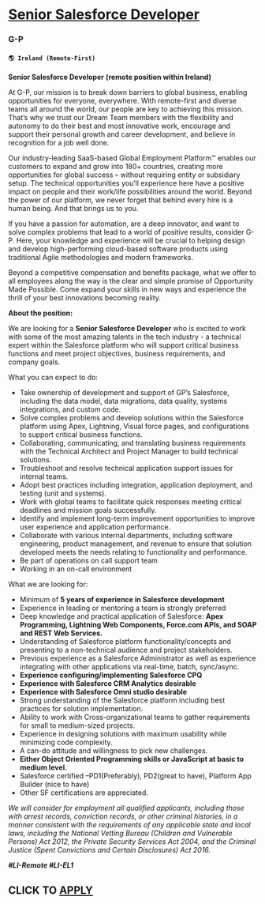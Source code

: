 # [Senior Salesforce Developer](https://www.remotewlb.com/apply/senior-salesforce-developer-125675)  
### G-P  
#### `🌎 Ireland (Remote-First)`  

**Senior Salesforce Developer** **(remote position within Ireland)**

At G-P, our mission is to break down barriers to global business, enabling opportunities for everyone, everywhere. With remote-first and diverse teams all around the world, our people are key to achieving this mission. That’s why we trust our Dream Team members with the flexibility and autonomy to do their best and most innovative work, encourage and support their personal growth and career development, and believe in recognition for a job well done.

Our industry-leading SaaS-based Global Employment Platform™ enables our customers to expand and grow into 180+ countries, creating more opportunities for global success – without requiring entity or subsidiary setup. The technical opportunities you’ll experience here have a positive impact on people and their work/life possibilities around the world. Beyond the power of our platform, we never forget that behind every hire is a human being. And that brings us to you.

If you have a passion for automation, are a deep innovator, and want to solve complex problems that lead to a world of positive results, consider G-P. Here, your knowledge and experience will be crucial to helping design and develop high-performing cloud-based software products using traditional Agile methodologies and modern frameworks.

Beyond a competitive compensation and benefits package, what we offer to all employees along the way is the clear and simple promise of Opportunity Made Possible. Come expand your skills in new ways and experience the thrill of your best innovations becoming reality.

**About the position:**

We are looking for a **Senior Salesforce Developer** who is excited to work with some of the most amazing talents in the tech industry - a technical expert within the Salesforce platform who will support critical business functions and meet project objectives, business requirements, and company goals.

What you can expect to do:

  * Take ownership of development and support of GP’s Salesforce, including the data model, data migrations, data quality, systems integrations, and custom code.
  * Solve complex problems and develop solutions within the Salesforce platform using Apex, Lightning, Visual force pages, and configurations to support critical business functions.
  * Collaborating, communicating, and translating business requirements with the Technical Architect and Project Manager to build technical solutions.
  * Troubleshoot and resolve technical application support issues for internal teams.
  * Adopt best practices including integration, application deployment, and testing (unit and systems).
  * Work with global teams to facilitate quick responses meeting critical deadlines and mission goals successfully. 
  * Identify and implement long-term improvement opportunities to improve user experience and application performance. 
  * Collaborate with various internal departments, including software engineering, product management, and revenue to ensure that solution developed meets the needs relating to functionality and performance.
  * Be part of operations on call support team
  * Working in an on-call environment

What we are looking for:

  * Minimum of **5 years of experience in Salesforce development**
  * Experience in leading or mentoring a team is strongly preferred
  * Deep knowledge and practical application of Salesforce: **Apex Programming, Lightning Web Components, Force.com APIs, and SOAP and REST Web Services.**
  * Understanding of Salesforce platform functionality/concepts and presenting to a non-technical audience and project stakeholders. 
  * Previous experience as a Salesforce Administrator as well as experience integrating with other applications via real-time, batch, sync/async.
  * **Experience configuring/implementing Salesforce CPQ**
  * **Experience with Salesforce CRM Analytics desirable**
  * **Experience with Salesforce Omni studio desirable**
  * Strong understanding of the Salesforce platform including best practices for solution implementation.
  * Ability to work with Cross-organizational teams to gather requirements for small to medium-sized projects.
  * Experience in designing solutions with maximum usability while minimizing code complexity.
  * A can-do attitude and willingness to pick new challenges. 
  * **Either Object Oriented Programming skills or JavaScript at basic to medium level.**
  * Salesforce certified –PD1(Preferably), PD2(great to have), Platform App Builder (nice to have)
  * Other SF certifications are appreciated.

_We will consider for employment all qualified applicants, including those with arrest records, conviction records, or other criminal histories, in a manner consistent with the requirements of any applicable state and local laws, including the National Vetting Bureau (Children and Vulnerable Persons) Act 2012, the Private Security Services Act 2004, and the Criminal Justice (Spent Convictions and Certain Disclosures) Act 2016._

**_#LI-Remote #LI-EL1_**

  
  

  
## CLICK TO [APPLY](https://www.remotewlb.com/apply/senior-salesforce-developer-125675)

